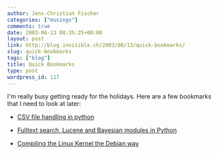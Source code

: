 ```yaml
---
author: Jens-Christian Fischer
categories: ["musings"]
comments: true
date: 2003-06-13 08:35:25+00:00
layout: post
link: http://blog.invisible.ch/2003/06/13/quick-bookmarks/
slug: quick-bookmarks
tags: ["blog"]
title: Quick Bookmarks
type: post
wordpress_id: 117
---
```


I'm really busy getting ready for the holidays. Here are a few bookmarks that I need to look at later:



  * [CSV file handling in python](http://www.object-craft.com.au/projects/csv/)


  * [Fulltext search, Lucene and Bayesian modules in Python](http://www.divmod.org/)


  * [Compiling the Linux Kernel the Debian way](http://www.linmagau.org/modules.php?op=modload&name=Sections&file=index&req=viewarticle&artid=158)


